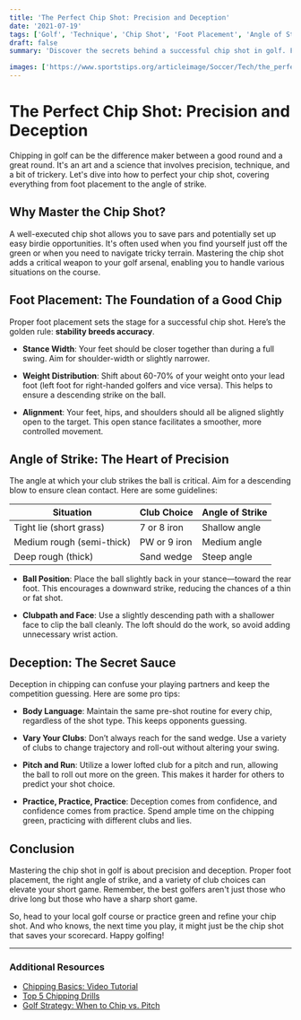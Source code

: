 ```yaml
---
title: 'The Perfect Chip Shot: Precision and Deception'
date: '2021-07-19'
tags: ['Golf', 'Technique', 'Chip Shot', 'Foot Placement', 'Angle of Strike', 'Golf Tips', 'Deception']
draft: false
summary: 'Discover the secrets behind a successful chip shot in golf. From foot placement to the angle of strike, learn when and how to use this technique effectively.'

images: ['https://www.sportstips.org/articleimage/Soccer/Tech/the_perfect_chip_shot_precision_and_deception.webp']
---
```


# The Perfect Chip Shot: Precision and Deception

Chipping in golf can be the difference maker between a good round and a great round. It's an art and a science that involves precision, technique, and a bit of trickery. Let's dive into how to perfect your chip shot, covering everything from foot placement to the angle of strike.

## Why Master the Chip Shot?

A well-executed chip shot allows you to save pars and potentially set up easy birdie opportunities. It's often used when you find yourself just off the green or when you need to navigate tricky terrain. Mastering the chip shot adds a critical weapon to your golf arsenal, enabling you to handle various situations on the course.

## Foot Placement: The Foundation of a Good Chip

Proper foot placement sets the stage for a successful chip shot. Here’s the golden rule: **stability breeds accuracy**. 

- **Stance Width**: Your feet should be closer together than during a full swing. Aim for shoulder-width or slightly narrower.
  
- **Weight Distribution**: Shift about 60-70% of your weight onto your lead foot (left foot for right-handed golfers and vice versa). This helps to ensure a descending strike on the ball.

- **Alignment**: Your feet, hips, and shoulders should all be aligned slightly open to the target. This open stance facilitates a smoother, more controlled movement.

## Angle of Strike: The Heart of Precision

The angle at which your club strikes the ball is critical. Aim for a descending blow to ensure clean contact. Here are some guidelines:

| Situation                   | Club Choice   | Angle of Strike      |
|-----------------------------|---------------|----------------------|
| Tight lie (short grass)     | 7 or 8 iron   | Shallow angle        |
| Medium rough (semi-thick)   | PW or 9 iron  | Medium angle         |
| Deep rough (thick)          | Sand wedge    | Steep angle          |

- **Ball Position**: Place the ball slightly back in your stance—toward the rear foot. This encourages a downward strike, reducing the chances of a thin or fat shot.
  
- **Clubpath and Face**: Use a slightly descending path with a shallower face to clip the ball cleanly. The loft should do the work, so avoid adding unnecessary wrist action.

## Deception: The Secret Sauce

Deception in chipping can confuse your playing partners and keep the competition guessing. Here are some pro tips:

- **Body Language**: Maintain the same pre-shot routine for every chip, regardless of the shot type. This keeps opponents guessing.

- **Vary Your Clubs**: Don’t always reach for the sand wedge. Use a variety of clubs to change trajectory and roll-out without altering your swing.

- **Pitch and Run**: Utilize a lower lofted club for a pitch and run, allowing the ball to roll out more on the green. This makes it harder for others to predict your shot choice.

- **Practice, Practice, Practice**: Deception comes from confidence, and confidence comes from practice. Spend ample time on the chipping green, practicing with different clubs and lies.

## Conclusion

Mastering the chip shot in golf is about precision and deception. Proper foot placement, the right angle of strike, and a variety of club choices can elevate your short game. Remember, the best golfers aren't just those who drive long but those who have a sharp short game.

So, head to your local golf course or practice green and refine your chip shot. And who knows, the next time you play, it might just be the chip shot that saves your scorecard. Happy golfing!

---

### Additional Resources

- [Chipping Basics: Video Tutorial](https://www.youtube.com/watch?v=chipping_basics)
- [Top 5 Chipping Drills](https://www.golfdigest.com/top-5-chipping-drills)
- [Golf Strategy: When to Chip vs. Pitch](https://www.golf.com/strategy-chip-vs-pitch)
```
